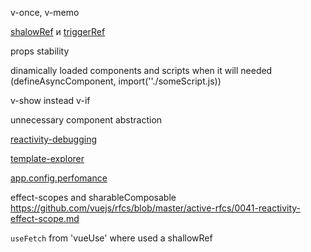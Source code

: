 v-once, v-memo

[shalowRef](https://vuejs.org/api/reactivity-advanced.html#shallowref) 
и 
[triggerRef](https://vuejs.org/api/reactivity-advanced.html#triggerref)

props stability

dinamically loaded components and scripts when it will needed (defineAsyncComponent, import(''./someScript.js))

v-show instead v-if

unnecessary component abstraction

[reactivity-debugging](https://vuejs.org/guide/extras/reactivity-in-depth.html#reactivity-debugging)

[template-explorer](https://template-explorer.vuejs.org/)

[app.config.perfomance](https://vuejs.org/api/application.html#app-config-performance)

effect-scopes and sharableComposable
https://github.com/vuejs/rfcs/blob/master/active-rfcs/0041-reactivity-effect-scope.md

`useFetch` from 'vueUse' where used a shallowRef